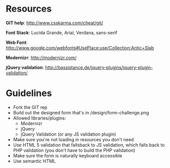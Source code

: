 # Resources

**GIT help**: http://www.csskarma.com/cheat/git/

**Font Stack**: Lucida Grande, Arial, Verdana, sans-serif

**Web Font**: http://www.google.com/webfonts#UsePlace:use/Collection:Antic+Slab

**Modernizr**: http://modernizr.com/

**jQuery validation**: http://bassistance.de/jquery-plugins/jquery-plugin-validation/

# Guidelines
- Fork the GIT rep
- Build out the designed form that's in /design/form-challenge.png
- Allowed libraries/plugins:
	- Modernizr
	- jQuery
	- jQuery Validation (or any JS validation plugin)
- Make sure you're not loading in resources you don't need
- Use HTML 5 validation that fallsback to JS validation, which falls back to PHP validation (you don't have to build the PHP validation)
- Make sure the form is naturally keyboard accessible
- Use semantic HTML